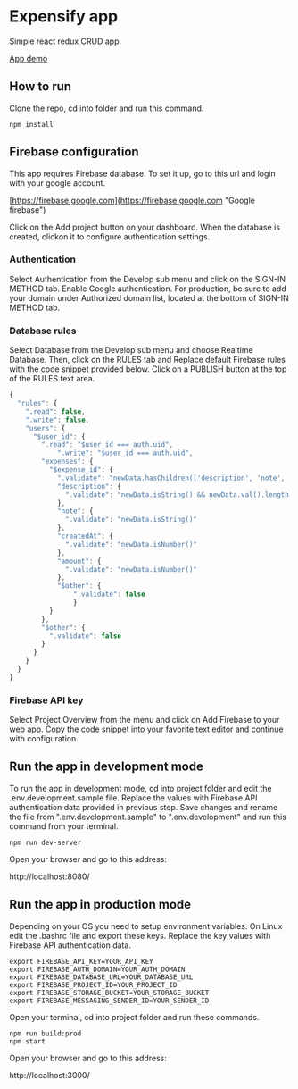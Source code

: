 # Expensify app

Simple react redux CRUD app.

[App demo](https://expensify1521.herokuapp.com/ "Expensify Demo")

## How to run

Clone the repo, cd into folder and run this command.

```
npm install
```

## Firebase configuration

This app requires Firebase database. To set it up, go to this url and login with your google account.

[https://firebase.google.com](https://firebase.google.com "Google firebase")

Click on the Add project button on your dashboard. When the database is created, clickon it to configure authentication settings.

### Authentication

Select Authentication from the Develop sub menu and click on the SIGN-IN METHOD tab. Enable Google authentication. For production, be sure to add your domain under Authorized domain list, located at the bottom of SIGN-IN METHOD tab.

### Database rules

Select Database from the Develop sub menu and choose Realtime Database. Then, click on the RULES tab and Replace default Firebase rules with the code snippet provided below. Click on a PUBLISH button at the top of the RULES text area.

```javascript
{
  "rules": {
    ".read": false,
    ".write": false,
    "users": {
      "$user_id": {
        ".read": "$user_id === auth.uid",
    		".write": "$user_id === auth.uid",
        "expenses": {
          "$expense_id": {
            ".validate": "newData.hasChildren(['description', 'note', 'createdAt', 'amount'])",
            "description": {
              ".validate": "newData.isString() && newData.val().length > 0"
            },
            "note": {
              ".validate": "newData.isString()"
            },
            "createdAt": {
              ".validate": "newData.isNumber()"
            },
            "amount": {
              ".validate": "newData.isNumber()"
            },
            "$other": {
          		".validate": false
        		}
          }
        },
        "$other": {
          ".validate": false
        }
      }
    }
  }
}
```

### Firebase API key

Select Project Overview from the menu and click on Add Firebase to your web app. Copy the code snippet into your favorite text editor and continue with configuration.

## Run the app in development mode

To run the app in development mode, cd into project folder and edit the .env.development.sample file. Replace the values with Firebase API authentication data provided in previous step. Save changes and rename the file from ".env.development.sample" to ".env.development" and run this command from your terminal.

```
npm run dev-server
```
Open your browser and go to this address:

http://localhost:8080/

## Run the app in production mode

Depending on your OS you need to setup environment variables. On Linux edit the .bashrc file and export these keys. Replace the key values with Firebase API authentication data.

```
export FIREBASE_API_KEY=YOUR_API_KEY
export FIREBASE_AUTH_DOMAIN=YOUR_AUTH_DOMAIN
export FIREBASE_DATABASE_URL=YOUR_DATABASE_URL
export FIREBASE_PROJECT_ID=YOUR_PROJECT_ID
export FIREBASE_STORAGE_BUCKET=YOUR_STORAGE_BUCKET
export FIREBASE_MESSAGING_SENDER_ID=YOUR_SENDER_ID
```

Open your terminal, cd into project folder and run these commands.

```
npm run build:prod
npm start
```

Open your browser and go to this address:

http://localhost:3000/
